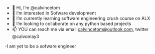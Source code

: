 - 👋 Hi, I’m @calvincetom
- 👀 I’m interested in Sofware development
- 🌱 I’m currently learning software engineering crush course on ALX
- 💞️ I’m looking to collaborate on any python based projects
- 📫 YOU can reach me via email calvincetom@outlook.com, twitter @calvomay3

-I am yet to be a sofware engineer

<!---
calvincetom/calvincetom is a ✨ special ✨ repository because its `README.md` (this file) appears on your GitHub profile.
You can click the Preview link to take a look at your changes.
--->
